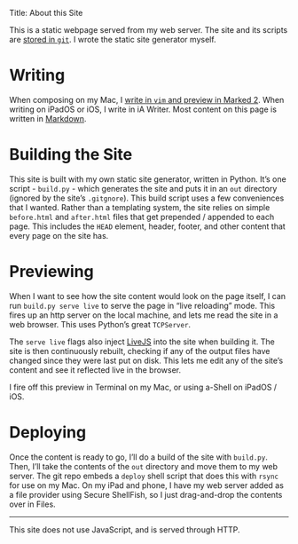 Title: About this Site

This is a static webpage served from my web server. The site and its scripts are [stored in `git`](https://github.com/peterhajas/peterhajas.com/). I wrote the static site generator myself.

# Writing

When composing on my Mac, I [write in `vim` and preview in Marked 2](/blog/marked2_vim.html). When writing on iPadOS or iOS, I write in iA Writer. Most content on this page is written in [Markdown](https://daringfireball.net/projects/markdown/).

# Building the Site

This site is built with my own static site generator, written in Python. It’s one script - `build.py` - which generates the site and puts it in an `out` directory (ignored by the site’s `.gitgnore`). This build script uses a few conveniences that I wanted. Rather than a templating system, the site relies on simple `before.html` and `after.html` files that get prepended / appended to each page. This includes the `HEAD` element, header, footer, and other content that every page on the site has.

# Previewing

When I want to see how the site content would look on the page itself, I can run `build.py serve live` to serve the page in “live reloading” mode. This fires up an http server on the local machine, and lets me read the site in a web browser. This uses Python’s great `TCPServer`.

The `serve live` flags also inject [LiveJS](https://livejs.com) into the site when building it. The site is then continuously rebuilt, checking if any of the output files have changed since they were last put on disk. This lets me edit any of the site’s content and see it reflected live in the browser.

I fire off this preview in Terminal on my Mac, or using a-Shell on iPadOS / iOS.

# Deploying

Once the content is ready to go, I’ll do a build of the site with `build.py`. Then, I’ll take the contents of the `out` directory and move them to my web server. The git repo embeds a `deploy` shell script that does this with `rsync` for use on my Mac. On my iPad and phone, I have my web server added as a file provider using Secure ShellFish, so I just drag-and-drop the contents over in Files.

***

This site does not use JavaScript, and is served through HTTP.
